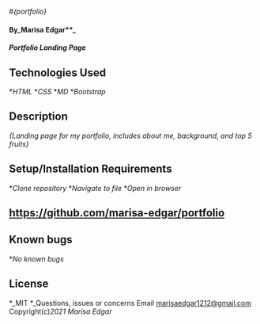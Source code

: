 #_{portfolio}_
#### By_Marisa Edgar**_
#### _Portfolio Landing Page_
## Technologies Used
*_HTML_
*_CSS_
*_MD_
*_Bootstrap_
## Description
_{Landing page for my portfolio, includes about me, background, and top 5 fruits}_
## Setup/Installation Requirements
*_Clone repository_
*_Navigate to file_
*_Open in browser_
## https://github.com/marisa-edgar/portfolio
## Known bugs
*_No known bugs_
## License
*_MIT
*_Questions, issues or concerns Email marisaedgar1212@gmail.com
Copyright(c)_2021_ _Marisa Edgar_